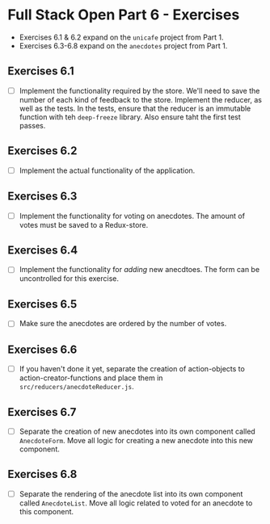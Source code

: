 # Full Stack Open Part 6 - Exercises

- Exercises 6.1 & 6.2 expand on the `unicafe` project from Part 1.
- Exercises 6.3-6.8 expand on the `anecdotes` project from Part 1.

## Exercises 6.1

- [ ] Implement the functionality required by the store. We'll need to save the number of each kind of feedback to the store. Implement the reducer, as well as the tests. In the tests, ensure that the reducer is an immutable function with teh `deep-freeze` library. Also ensure taht the first test passes.

## Exercises 6.2

- [ ] Implement the actual functionality of the application.

## Exercises 6.3

- [ ] Implement the functionality for voting on anecdotes. The amount of votes must be saved to a Redux-store.

## Exercises 6.4

- [ ] Implement the functionality for _adding_ new anecdtoes. The form can be uncontrolled for this exercise.

## Exercises 6.5

- [ ] Make sure the anecdotes are ordered by the number of votes.

## Exercises 6.6

- [ ] If you haven't done it yet, separate the creation of action-objects to action-creator-functions and place them in `src/reducers/anecdoteReducer.js`.

## Exercises 6.7

- [ ] Separate the creation of new anecdotes into its own component called `AnecdoteForm`. Move all logic for creating a new anecdote into this new component.

## Exercises 6.8

- [ ] Separate the rendering of the anecdote list into its own component called `AnecdoteList`. Move all logic related to voted for an anecdote to this component.

